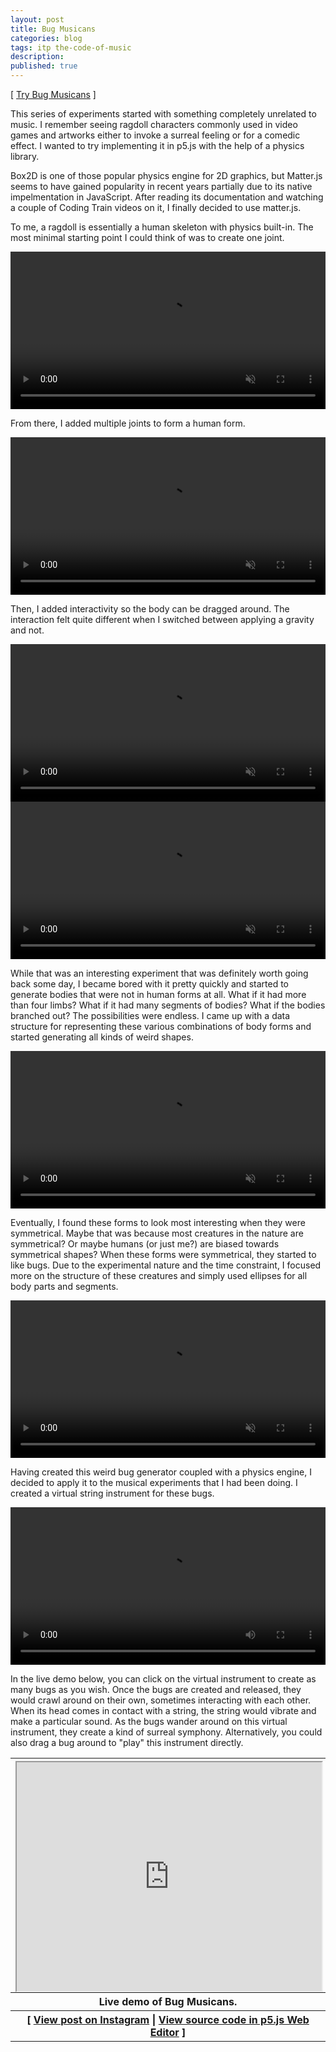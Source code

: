 ```yaml
---
layout: post
title: Bug Musicans
categories: blog
tags: itp the-code-of-music
description:
published: true
---
```


[ [Try Bug Musicans](https://editor.p5js.org/jackbdu/full/rhLypl-x7) ]

This series of experiments started with something completely unrelated to music. I remember seeing ragdoll characters commonly used in video games and artworks either to invoke a surreal feeling or for a comedic effect. I wanted to try implementing it in p5.js with the help of a physics library.

<!--more-->

Box2D is one of those popular physics engine for 2D graphics, but Matter.js seems to have gained popularity in recent years partially due to its native impelmentation in JavaScript. After reading its documentation and watching a couple of Coding Train videos on it, I finally decided to use matter.js.

To me, a ragdoll is essentially a human skeleton with physics built-in. The most minimal starting point I could think of was to create one joint.

<video width="100%" preload="auto" autoplay playsinline loop muted>
  <source src="/media{{ page.url }}20240326-daily-experiment-matterjs-pendulum-1080p@60fps-clip.mp4" type='video/mp4'>
</video>

From there, I added multiple joints to form a human form.

<video width="100%" preload="auto" autoplay playsinline loop muted>
  <source src="/media{{ page.url }}20240328-daily-experiment-matterjs-skeleton-1080p@60fps-clip.mp4" type='video/mp4'>
</video>

Then, I added interactivity so the body can be dragged around. The interaction felt quite different when I switched between applying a gravity and not.

<video width="100%" preload="auto" autoplay playsinline loop muted>
  <source src="/media{{ page.url }}20240330-daily-experiment-matterjs-skeleton-with-zero-gravity-1080p@60fps-clip.mp4" type='video/mp4'>
</video>

<video width="100%" preload="auto" autoplay playsinline loop muted>
  <source src="/media{{ page.url }}20240331-daily-experiment-matterjs-skeleton-collapsing-1080p@60fps-clip.mp4" type='video/mp4'>
</video>

While that was an interesting experiment that was definitely worth going back some day, I became bored with it pretty quickly and started to generate bodies that were not in human forms at all. What if it had more than four limbs? What if it had many segments of bodies? What if the bodies branched out? The possibilities were endless. I came up with a data structure for representing these various combinations of body forms and started generating all kinds of weird shapes.

<video width="100%" preload="auto" autoplay playsinline loop muted>
  <source src="/media{{ page.url }}20240402-daily-experiment-matterjs-centipede-skeleton-zero-gravity-1080p@60fps-clip.mp4" type='video/mp4'>
</video>

Eventually, I found these forms to look most interesting when they were symmetrical. Maybe that was because most creatures in the nature are symmetrical? Or maybe humans (or just me?) are biased towards symmetrical shapes? When these forms were symmetrical, they started to like bugs. Due to the experimental nature and the time constraint, I focused more on the structure of these creatures and simply used ellipses for all body parts and segments.

<video width="100%" preload="auto" autoplay playsinline loop muted>
  <source src="/media{{ page.url }}20240405-daily-experiment-matterjs-symmetrical-bug-generation-1080p@60fps-clip.mp4" type='video/mp4'>
</video>

Having created this weird bug generator coupled with a physics engine, I decided to apply it to the musical experiments that I had been doing. I created a virtual string instrument for these bugs.

<video width="100%" preload="auto" controls loop>
  <source src="/media{{ page.url }}20240409-daily-experiment-matterjs-bug-musicans-waveform-strings-1080p@60fps-clip.mp4" type='video/mp4'>
</video>

In the live demo below, you can click on the virtual instrument to create as many bugs as you wish. Once the bugs are created and released, they would crawl around on their own, sometimes interacting with each other. When its head comes in contact with a string, the string would vibrate and make a particular sound. As the bugs wander around on this virtual instrument, they create a kind of surreal symphony. Alternatively, you could also drag a bug around to "play" this instrument directly.

<table style="width: 100%;">
  <thead><tr><th>
    <div style="width: 100%; padding-top: 75%; position: relative;">
      <iframe style="position: absolute; width: 100%; height: 100%; left: 0; top: 0;" src="https://editor.p5js.org/jackbdu/full/rhLypl-x7"></iframe>
    </div>
  </th></tr></thead>
  <tbody>
  <tr><th>
  Live demo of Bug Musicans.
  </th></tr>
  <tr><th>
    [ <a href="https://www.instagram.com/p/C5mf7_XsM7u/">View post on Instagram</a> | <a href="https://editor.p5js.org/jackbdu/sketches/rhLypl-x7">View source code in p5.js Web Editor</a> ]
  </th></tr>
  </tbody>
</table>
